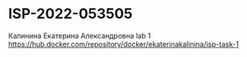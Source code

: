 # ISP-2022-053505
Калинина Екатерина Александровна
lab 1 https://hub.docker.com/repository/docker/ekaterinakalinina/isp-task-1
